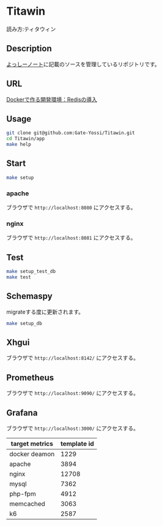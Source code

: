 Titawin
====

読み方:ティタウィン

## Description
[よっしーノート](https://yossi-note.com/)に記載のソースを管理しているリポジトリです。

## URL

[Dockerで作る開発環境：Redisの導入](https://yossi-note.com/introducing_redis/)

## Usage

```bash
git clone git@github.com:Gate-Yossi/Titawin.git
cd Titawin/app
make help
```

## Start

```bash
make setup
```

### apache
ブラウザで `http://localhost:8080` にアクセスする。

### nginx
ブラウザで `http://localhost:8081` にアクセスする。

## Test

```bash
make setup_test_db
make test
```

## Schemaspy

migrateする度に更新されます。

```bash
make setup_db
```

## Xhgui

ブラウザで `http://localhost:8142/` にアクセスする。

## Prometheus

ブラウザで `http://localhost:9090/` にアクセスする。

## Grafana

ブラウザで `http://localhost:3000/` にアクセスする。

| target metrics | template id |
| -- | -- |
| docker deamon | 1229 |
| apache | 3894 |
| nginx | 12708 |
| mysql | 7362 |
| php-fpm | 4912 |
| memcached | 3063 |
| k6 | 2587 |
